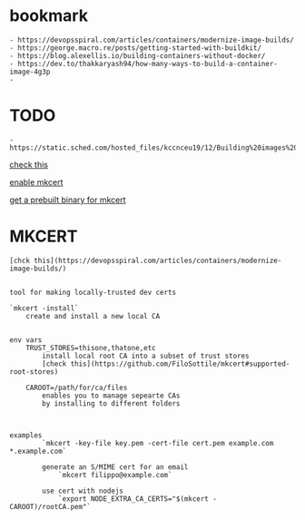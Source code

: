 # bookmark
    - https://devopsspiral.com/articles/containers/modernize-image-builds/
    - https://george.macro.re/posts/getting-started-with-buildkit/
    - https://blog.alexellis.io/building-containers-without-docker/
    - https://dev.to/thakkaryash94/how-many-ways-to-build-a-container-image-4g3p
    - 


# TODO 
    - https://static.sched.com/hosted_files/kccnceu19/12/Building%20images%20%20efficiently%20and%20securely%20on%20Kubernetes%20with%20BuildKit.pdf


[check this](https://github.com/moby/buildkit/tree/master/examples/kubernetes)

[enable mkcert](https://github.com/FiloSottile/mkcert#installation)

[get a prebuilt binary for mkcert](https://github.com/FiloSottile/mkcert/releases)


# MKCERT 
    [chck this](https://devopsspiral.com/articles/containers/modernize-image-builds/)

    
    tool for making locally-trusted dev certs

    `mkcert -install`
        create and install a new local CA 


    env vars
        TRUST_STORES=thisone,thatone,etc
            install local root CA into a subset of trust stores
            [check this](https://github.com/FiloSottile/mkcert#supported-root-stores)
        
        CAROOT=/path/for/ca/files
            enables you to manage sepearte CAs
            by installing to different folders


    
    examples 
            `mkcert -key-file key.pem -cert-file cert.pem example.com *.example.com`

            generate an S/MIME cert for an email 
                `mkcert filippo@example.com`

            use cert with nodejs 
                `export NODE_EXTRA_CA_CERTS="$(mkcert -CAROOT)/rootCA.pem"`